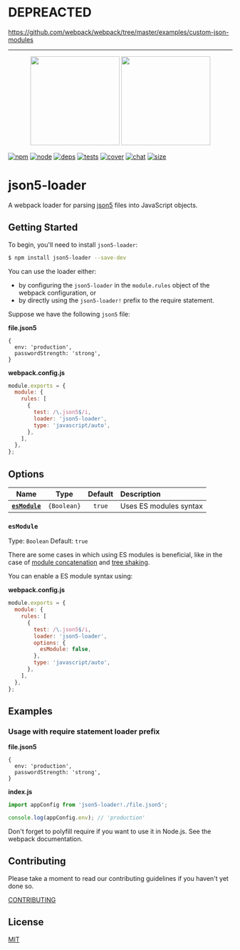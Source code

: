 # DEPREACTED

https://github.com/webpack/webpack/tree/master/examples/custom-json-modules

---

<div align="center">
  <img width="200" height="200"
    src="https://cdn.rawgit.com/json5/json5-logo/master/json5-logo.svg">
  <a href="https://github.com/webpack/webpack">
    <img width="200" height="200"
      src="https://webpack.js.org/assets/icon-square-big.svg">
  </a>
</div>

[![npm][npm]][npm-url]
[![node][node]][node-url]
[![deps][deps]][deps-url]
[![tests][tests]][tests-url]
[![cover][cover]][cover-url]
[![chat][chat]][chat-url]
[![size][size]][size-url]

# json5-loader

A webpack loader for parsing [json5](https://json5.org/) files into JavaScript objects.

## Getting Started

To begin, you'll need to install `json5-loader`:

```sh
$ npm install json5-loader --save-dev
```

You can use the loader either:

- by configuring the `json5-loader` in the `module.rules` object of the webpack configuration, or
- by directly using the `json5-loader!` prefix to the require statement.

Suppose we have the following `json5` file:

**file.json5**

```json5
{
  env: 'production',
  passwordStrength: 'strong',
}
```

**webpack.config.js**

```js
module.exports = {
  module: {
    rules: [
      {
        test: /\.json5$/i,
        loader: 'json5-loader',
        type: 'javascript/auto',
      },
    ],
  },
};
```

## Options

|            Name             |    Type     | Default | Description            |
| :-------------------------: | :---------: | :-----: | :--------------------- |
| **[`esModule`](#esmodule)** | `{Boolean}` | `true`  | Uses ES modules syntax |

### `esModule`

Type: `Boolean`
Default: `true`

There are some cases in which using ES modules is beneficial, like in the case of [module concatenation](https://webpack.js.org/plugins/module-concatenation-plugin/) and [tree shaking](https://webpack.js.org/guides/tree-shaking/).

You can enable a ES module syntax using:

**webpack.config.js**

```js
module.exports = {
  module: {
    rules: [
      {
        test: /\.json5$/i,
        loader: 'json5-loader',
        options: {
          esModule: false,
        },
        type: 'javascript/auto',
      },
    ],
  },
};
```

## Examples

### Usage with require statement loader prefix

**file.json5**

```json5
{
  env: 'production',
  passwordStrength: 'strong',
}
```

**index.js**

```js
import appConfig from 'json5-loader!./file.json5';

console.log(appConfig.env); // 'production'
```

Don't forget to polyfill require if you want to use it in Node.js. See the webpack documentation.

## Contributing

Please take a moment to read our contributing guidelines if you haven't yet done so.

[CONTRIBUTING](./.github/CONTRIBUTING.md)

## License

[MIT](./LICENSE)

[npm]: https://img.shields.io/npm/v/json5-loader.svg
[npm-url]: https://npmjs.com/package/json5-loader
[node]: https://img.shields.io/node/v/json5-loader.svg
[node-url]: https://nodejs.org
[deps]: https://david-dm.org/webpack-contrib/json5-loader.svg
[deps-url]: https://david-dm.org/webpack-contrib/json5-loader
[tests]: https://github.com/webpack-contrib/json5-loader/workflows/json5-loader/badge.svg
[tests-url]: https://github.com/webpack-contrib/json5-loader/actions
[cover]: https://codecov.io/gh/webpack-contrib/json5-loader/branch/master/graph/badge.svg
[cover-url]: https://codecov.io/gh/webpack-contrib/json5-loader
[chat]: https://img.shields.io/badge/gitter-webpack%2Fwebpack-brightgreen.svg
[chat-url]: https://gitter.im/webpack/webpack
[size]: https://packagephobia.now.sh/badge?p=json5-loader
[size-url]: https://packagephobia.now.sh/result?p=json5-loader
